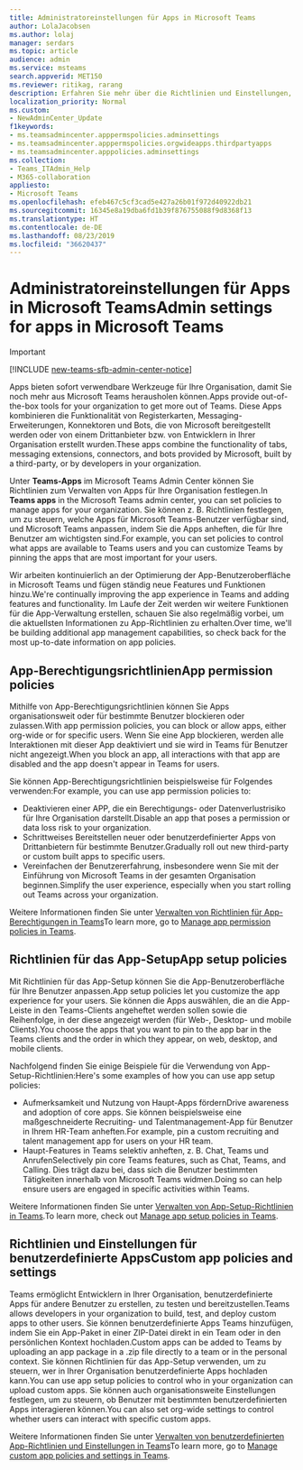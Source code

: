 ```yaml
---
title: Administratoreinstellungen für Apps in Microsoft Teams
author: LolaJacobsen
ms.author: lolaj
manager: serdars
ms.topic: article
audience: admin
ms.service: msteams
search.appverid: MET150
ms.reviewer: ritikag, rarang
description: Erfahren Sie mehr über die Richtlinien und Einstellungen, mit denen Sie Apps für Ihre Organisation in Microsoft Teams verwalten können.
localization_priority: Normal
ms.custom:
- NewAdminCenter_Update
f1keywords:
- ms.teamsadmincenter.apppermspolicies.adminsettings
- ms.teamsadmincenter.apppermspolicies.orgwideapps.thirdpartyapps
- ms.teamsadmincenter.apppolicies.adminsettings
ms.collection:
- Teams_ITAdmin_Help
- M365-collaboration
appliesto:
- Microsoft Teams
ms.openlocfilehash: efeb467c5cf3cad5e427a26b01f972d40922db21
ms.sourcegitcommit: 16345e8a19dba6fd1b39f876755088f9d8368f13
ms.translationtype: HT
ms.contentlocale: de-DE
ms.lasthandoff: 08/23/2019
ms.locfileid: "36620437"
---
```

<a name="admin-settings-for-apps-in-microsoft-teams"></a><span data-ttu-id="722a4-103">Administratoreinstellungen für Apps in Microsoft Teams</span><span class="sxs-lookup"><span data-stu-id="722a4-103">Admin settings for apps in Microsoft Teams</span></span>
==========================================
> [!IMPORTANT]
> [!INCLUDE [new-teams-sfb-admin-center-notice](includes/new-teams-sfb-admin-center-notice.md)]

<span data-ttu-id="722a4-104">Apps bieten sofort verwendbare Werkzeuge für Ihre Organisation, damit Sie noch mehr aus Microsoft Teams herausholen können.</span><span class="sxs-lookup"><span data-stu-id="722a4-104">Apps provide out-of-the-box tools for your organization to get more out of Teams.</span></span> <span data-ttu-id="722a4-105">Diese Apps kombinieren die Funktionalität von Registerkarten, Messaging-Erweiterungen, Konnektoren und Bots, die von Microsoft bereitgestellt werden oder von einem Drittanbieter bzw. von Entwicklern in Ihrer Organisation erstellt wurden.</span><span class="sxs-lookup"><span data-stu-id="722a4-105">These apps combine the functionality of tabs, messaging extensions, connectors, and bots provided by Microsoft, built by a third-party, or by developers in your organization.</span></span>

<span data-ttu-id="722a4-106">Unter **Teams-Apps** im Microsoft Teams Admin Center können Sie Richtlinien zum Verwalten von Apps für Ihre Organisation festlegen.</span><span class="sxs-lookup"><span data-stu-id="722a4-106">In **Teams apps** in the Microsoft Teams admin center, you can set policies to manage apps for your organization.</span></span> <span data-ttu-id="722a4-107">Sie können z. B. Richtlinien festlegen, um zu steuern, welche Apps für Microsoft Teams-Benutzer verfügbar sind, und Microsoft Teams anpassen, indem Sie die Apps anheften, die für Ihre Benutzer am wichtigsten sind.</span><span class="sxs-lookup"><span data-stu-id="722a4-107">For example, you can set policies to control what apps are available to Teams users and you can customize Teams by pinning the apps that are most important for your users.</span></span>

<span data-ttu-id="722a4-108">Wir arbeiten kontinuierlich an der Optimierung der App-Benutzeroberfläche in Microsoft Teams und fügen ständig neue Features und Funktionen hinzu.</span><span class="sxs-lookup"><span data-stu-id="722a4-108">We're continually improving the app experience in Teams and adding features and functionality.</span></span> <span data-ttu-id="722a4-109">Im Laufe der Zeit werden wir weitere Funktionen für die App-Verwaltung erstellen, schauen Sie also regelmäßig vorbei, um die aktuellsten Informationen zu App-Richtlinien zu erhalten.</span><span class="sxs-lookup"><span data-stu-id="722a4-109">Over time, we'll be building additional app management capabilities, so check back for the most up-to-date information on app policies.</span></span>

## <a name="app-permission-policies"></a><span data-ttu-id="722a4-110">App-Berechtigungsrichtlinien</span><span class="sxs-lookup"><span data-stu-id="722a4-110">App permission policies</span></span>

<span data-ttu-id="722a4-111">Mithilfe von App-Berechtigungsrichtlinien können Sie Apps organisationsweit oder für bestimmte Benutzer blockieren oder zulassen.</span><span class="sxs-lookup"><span data-stu-id="722a4-111">With app permission policies, you can block or allow apps, either org-wide or for specific users.</span></span>  <span data-ttu-id="722a4-112">Wenn Sie eine App blockieren, werden alle Interaktionen mit dieser App deaktiviert und sie wird in Teams für Benutzer nicht angezeigt.</span><span class="sxs-lookup"><span data-stu-id="722a4-112">When you block an app, all interactions with that app are disabled and the app doesn't appear in Teams for users.</span></span>

<span data-ttu-id="722a4-113">Sie können App-Berechtigungsrichtlinien beispielsweise für Folgendes verwenden:</span><span class="sxs-lookup"><span data-stu-id="722a4-113">For example, you can use app permission policies to:</span></span>

- <span data-ttu-id="722a4-114">Deaktivieren einer APP, die ein Berechtigungs- oder Datenverlustrisiko für Ihre Organisation darstellt.</span><span class="sxs-lookup"><span data-stu-id="722a4-114">Disable an app that poses a permission or data loss risk to your organization.</span></span>
- <span data-ttu-id="722a4-115">Schrittweises Bereitstellen neuer oder benutzerdefinierter Apps von Drittanbietern für bestimmte Benutzer.</span><span class="sxs-lookup"><span data-stu-id="722a4-115">Gradually roll out new third-party or custom built apps to specific users.</span></span>
- <span data-ttu-id="722a4-116">Vereinfachen der Benutzererfahrung, insbesondere wenn Sie mit der Einführung von Microsoft Teams in der gesamten Organisation beginnen.</span><span class="sxs-lookup"><span data-stu-id="722a4-116">Simplify the user experience, especially when you start rolling out Teams across your organization.</span></span>

<span data-ttu-id="722a4-117">Weitere Informationen finden Sie unter [Verwalten von Richtlinien für App-Berechtigungen in Teams](teams-app-permission-policies.md)</span><span class="sxs-lookup"><span data-stu-id="722a4-117">To learn more, go to [Manage app permission policies in Teams](teams-app-permission-policies.md).</span></span>

## <a name="app-setup-policies"></a><span data-ttu-id="722a4-118">Richtlinien für das App-Setup</span><span class="sxs-lookup"><span data-stu-id="722a4-118">App setup policies</span></span>

<span data-ttu-id="722a4-119">Mit Richtlinien für das App-Setup können Sie die App-Benutzeroberfläche für Ihre Benutzer anpassen.</span><span class="sxs-lookup"><span data-stu-id="722a4-119">App setup policies let you customize the app experience for your users.</span></span> <span data-ttu-id="722a4-120">Sie können die Apps auswählen, die an die App-Leiste in den Teams-Clients angeheftet werden sollen sowie die Reihenfolge, in der diese angezeigt werden (für Web-, Desktop- und mobile Clients).</span><span class="sxs-lookup"><span data-stu-id="722a4-120">You choose the apps that you want to pin to the app bar in the Teams clients and the order in which they appear, on web, desktop, and mobile clients.</span></span>

<span data-ttu-id="722a4-121">Nachfolgend finden Sie einige Beispiele für die Verwendung von App-Setup-Richtlinien:</span><span class="sxs-lookup"><span data-stu-id="722a4-121">Here's some examples of how you can use app setup policies:</span></span>
- <span data-ttu-id="722a4-122">Aufmerksamkeit und Nutzung von Haupt-Apps fördern</span><span class="sxs-lookup"><span data-stu-id="722a4-122">Drive awareness and adoption of core apps.</span></span> <span data-ttu-id="722a4-123">Sie können beispielsweise eine maßgeschneiderte Recruiting- und Talentmanagement-App für Benutzer in Ihrem HR-Team anheften.</span><span class="sxs-lookup"><span data-stu-id="722a4-123">For example, pin a custom recruiting and talent management app for users on your HR team.</span></span>
- <span data-ttu-id="722a4-124">Haupt-Features in Teams selektiv anheften, z. B. Chat, Teams und Anrufen</span><span class="sxs-lookup"><span data-stu-id="722a4-124">Selectively pin core Teams features, such as Chat, Teams, and Calling.</span></span> <span data-ttu-id="722a4-125">Dies trägt dazu bei, dass sich die Benutzer bestimmten Tätigkeiten innerhalb von Microsoft Teams widmen.</span><span class="sxs-lookup"><span data-stu-id="722a4-125">Doing so can help ensure users are engaged in specific activities within Teams.</span></span>

<span data-ttu-id="722a4-126">Weitere Informationen finden Sie unter [Verwalten von App-Setup-Richtlinien in Teams](teams-app-setup-policies.md).</span><span class="sxs-lookup"><span data-stu-id="722a4-126">To learn more, check out [Manage app setup policies in Teams](teams-app-setup-policies.md).</span></span>

## <a name="custom-app-policies-and-settings"></a><span data-ttu-id="722a4-127">Richtlinien und Einstellungen für benutzerdefinierte Apps</span><span class="sxs-lookup"><span data-stu-id="722a4-127">Custom app policies and settings</span></span>

<span data-ttu-id="722a4-128">Teams ermöglicht Entwicklern in Ihrer Organisation, benutzerdefinierte Apps für andere Benutzer zu erstellen, zu testen und bereitzustellen.</span><span class="sxs-lookup"><span data-stu-id="722a4-128">Teams allows developers in your organization to build, test, and deploy custom apps to other users.</span></span> <span data-ttu-id="722a4-129">Sie können benutzerdefinierte Apps Teams hinzufügen, indem Sie ein App-Paket in einer ZIP-Datei direkt in ein Team oder in den persönlichen Kontext hochladen.</span><span class="sxs-lookup"><span data-stu-id="722a4-129">Custom apps can be added to Teams by uploading an app package in a .zip file directly to a team or in the personal context.</span></span> <span data-ttu-id="722a4-130">Sie können Richtlinien für das App-Setup verwenden, um zu steuern, wer in Ihrer Organisation benutzerdefinierte Apps hochladen kann.</span><span class="sxs-lookup"><span data-stu-id="722a4-130">You can use app setup policies to control who in your organization can upload custom apps.</span></span> <span data-ttu-id="722a4-131">Sie können auch organisationsweite Einstellungen festlegen, um zu steuern, ob Benutzer mit bestimmten benutzerdefinierten Apps interagieren können.</span><span class="sxs-lookup"><span data-stu-id="722a4-131">You can also set org-wide settings to control whether users can interact with specific custom  apps.</span></span>

<span data-ttu-id="722a4-132">Weitere Informationen finden Sie unter [Verwalten von benutzerdefinierten App-Richtlinien und Einstellungen in Teams](teams-custom-app-policies-and-settings.md)</span><span class="sxs-lookup"><span data-stu-id="722a4-132">To learn more, go to [Manage custom app policies and settings in Teams](teams-custom-app-policies-and-settings.md).</span></span>